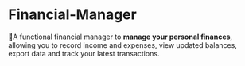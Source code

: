 # Financial-Manager
🧾A functional financial manager to **manage your personal finances**, allowing you to record income and expenses, view updated balances, export data and track your latest transactions. 
